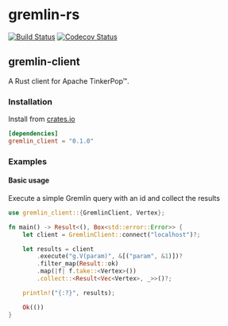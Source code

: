 # gremlin-rs




[![Build Status](https://travis-ci.org/wolf4ood/gremlin-rs.svg?branch=master)](https://travis-ci.org/wolf4ood/gremlin-rs)
[![Codecov Status](https://codecov.io/gh/wolf4ood/gremlin-rs/branch/master/graph/badge.svg)](https://codecov.io/gh/wolf4ood/gremlin-rs)



## gremlin-client

A Rust client for Apache TinkerPop™.



### Installation


Install from [crates.io](https://crates.io/)

```toml
[dependencies]
gremlin_client = "0.1.0"
```



### Examples


#### Basic usage


Execute a simple Gremlin query with an id and collect the results

```rust
use gremlin_client::{GremlinClient, Vertex};

fn main() -> Result<(), Box<std::error::Error>> {
    let client = GremlinClient::connect("localhost")?;

    let results = client
        .execute("g.V(param)", &[("param", &1)])?
        .filter_map(Result::ok)
        .map(|f| f.take::<Vertex>())
        .collect::<Result<Vec<Vertex>, _>>()?;

    println!("{:?}", results);

    Ok(())
}
```



